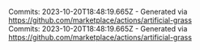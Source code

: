 Commits: 2023-10-20T18:48:19.665Z - Generated via https://github.com/marketplace/actions/artificial-grass
<br>
Commits: 2023-10-20T18:48:19.665Z - Generated via https://github.com/marketplace/actions/artificial-grass
<br>
